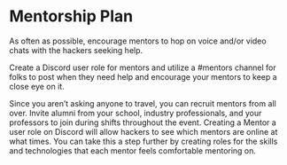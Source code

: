 # Mentorship Plan

As often as possible, encourage mentors to hop on voice and/or video chats with the hackers seeking help. 

Create a Discord user role for mentors and utilize a \#mentors channel for folks to post when they need help and encourage your mentors to keep a close eye on it. 

Since you aren’t asking anyone to travel, you can recruit mentors from all over. Invite alumni from your school, industry professionals, and your professors to join during shifts throughout the event. Creating a Mentor a user role on Discord will allow hackers to see which mentors are online at what times. You can take this a step further by creating roles for the skills and technologies that each mentor feels comfortable mentoring on. 

